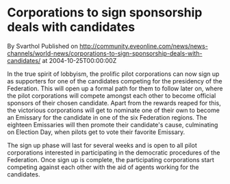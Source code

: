 # Corporations to sign sponsorship deals with candidates
By Svarthol
Published on http://community.eveonline.com/news/news-channels/world-news/corporations-to-sign-sponsorship-deals-with-candidates/ at 2004-10-25T00:00:00Z

In the true spirit of lobbyism, the prolific pilot corporations can now sign up as supporters for one of the candidates competing for the presidency of the Federation. This will open up a formal path for them to follow later on, where the pilot corporations will compete amongst each other to become official sponsors of their chosen candidate. Apart from the rewards reaped for this, the victorious corporations will get to nominate one of their own to become an Emissary for the candidate in one of the six Federation regions. The eighteen Emissaries will then promote their candidate's cause, culminating on Election Day, when pilots get to vote their favorite Emissary.  
  
The sign up phase will last for several weeks and is open to all pilot corporations interested in participating in the democratic procedures of the Federation. Once sign up is complete, the participating corporations start competing against each other with the aid of agents working for the candidates.

